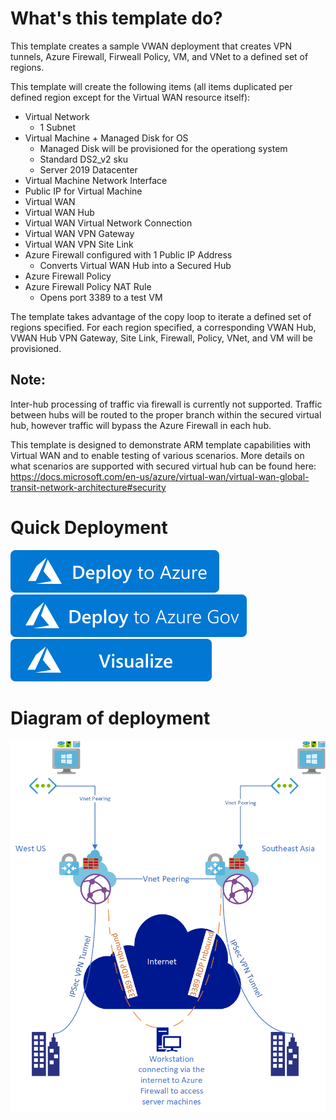 # What's this template do?
This template creates a sample VWAN deployment that creates VPN tunnels, Azure Firewall, Firweall Policy, VM, and VNet to a defined set of regions.

This template will create the following items (all items duplicated per defined region except for the Virtual WAN resource itself):
* Virtual Network
  * 1 Subnet
* Virtual Machine + Managed Disk for OS
  * Managed Disk will be provisioned for the operationg system
  * Standard DS2_v2 sku
  * Server 2019 Datacenter
* Virtual Machine Network Interface
* Public IP for Virtual Machine
* Virtual WAN
* Virtual WAN Hub
* Virtual WAN Virtual Network Connection
* Virtual WAN VPN Gateway
* Virtual WAN VPN Site Link
* Azure Firewall configured with 1 Public IP Address
   * Converts Virtual WAN Hub into a Secured Hub
* Azure Firewall Policy
* Azure Firewall Policy NAT Rule
   * Opens port 3389 to a test VM

The template takes advantage of the copy loop to iterate a defined set of regions specified.  For each region specified, a corresponding VWAN Hub, VWAN Hub VPN Gateway, Site Link, Firewall, Policy, VNet, and VM will be provisioned.

## Note: 
Inter-hub processing of traffic via firewall is currently not supported. Traffic between hubs will be routed to the proper branch within the secured virtual hub, however traffic will bypass the Azure Firewall in each hub.

This template is designed to demonstrate ARM template capabilities with Virtual WAN and to enable testing of various scenarios.  More details on what scenarios are supported with secured virtual hub can be found here: https://docs.microsoft.com/en-us/azure/virtual-wan/virtual-wan-global-transit-network-architecture#security

# Quick Deployment
[![Deploy To Azure](https://raw.githubusercontent.com/Azure/azure-quickstart-templates/master/1-CONTRIBUTION-GUIDE/images/deploytoazure.svg?sanitize=true)](https://portal.azure.com/#create/Microsoft.Template/uri/https%3A%2F%2Fraw.githubusercontent.com%2FJackStromberg%2Fazure-arm-templates%2Fmaster%2FVWAN-VPN-SecuredHub-VNet-VM-MultiRegion%2Fazuredeploy.json)  [![Deploy To Azure US Gov](https://raw.githubusercontent.com/Azure/azure-quickstart-templates/master/1-CONTRIBUTION-GUIDE/images/deploytoazuregov.svg?sanitize=true)](https://portal.azure.us/#create/Microsoft.Template/uri/https%3A%2F%2Fraw.githubusercontent.com%2FJackStromberg%2Fazure-arm-templates%2Fmaster%2FVWAN-VPN-SecuredHub-VNet-VM-MultiRegion%2Fazuredeploy.json)  [![Visualize](https://raw.githubusercontent.com/Azure/azure-quickstart-templates/master/1-CONTRIBUTION-GUIDE/images/visualizebutton.svg?sanitize=true)](http://armviz.io/#/?load=https%3A%2F%2Fraw.githubusercontent.com%2FJackStromberg%2Fazure-arm-templates%2Fmaster%2FVWAN-VPN-SecuredHub-VNet-VM-MultiRegion%2Fazuredeploy.json)

# Diagram of deployment
![](topology.png)